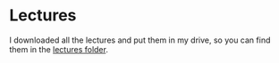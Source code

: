 # Lectures

I downloaded all the lectures and put them in my drive, so you can find them in the [lectures folder](https://drive.google.com/drive/folders/1EZ5tcQeOIFC3Rqe1v3H_qjdLoIJgpevv?usp=drive_link).